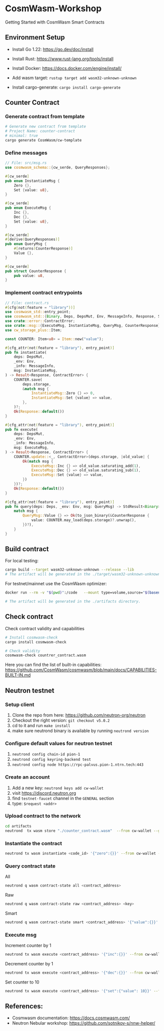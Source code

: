 # CosmWasm-Workshop

Getting Started with CosmWasm Smart Contracts

## Environment Setup

- Install Go 1.22: https://go.dev/doc/install
- Install Rust: https://www.rust-lang.org/tools/install
- Install Docker: https://docs.docker.com/engine/install/

- Add wasm target: 
`rustup target add wasm32-unknown-unknown`

- Install cargo-generate:
`cargo install cargo-generate`

## Counter Contract

### Generate contract from template

```sh
# Generate new contract from template
# Project Name: counter-contract
# minimal: true
cargo generate CosmWasm/cw-template
```

### Define messages

```rust
// File: src/msg.rs
use cosmwasm_schema::{cw_serde, QueryResponses};

#[cw_serde]
pub enum InstantiateMsg {
    Zero {},
    Set {value: u8},
}

#[cw_serde]
pub enum ExecuteMsg {
    Inc {},
    Dec {},
    Set {value: u8},
}

#[cw_serde]
#[derive(QueryResponses)]
pub enum QueryMsg {
    #[returns(CounterResponse)]
    Value {},
}

#[cw_serde]
pub struct CounterResponse {
    pub value: u8,
}
```

### Implement contract entrypoints

```rust
// File: contract.rs
#[cfg(not(feature = "library"))]
use cosmwasm_std::entry_point;
use cosmwasm_std::{Binary, Deps, DepsMut, Env, MessageInfo, Response, StdResult, to_json_binary};
use crate::error::ContractError;
use crate::msg::{ExecuteMsg, InstantiateMsg, QueryMsg, CounterResponse};
use cw_storage_plus::Item;

const COUNTER: Item<u8> = Item::new("value");

#[cfg_attr(not(feature = "library"), entry_point)]
pub fn instantiate(
    deps: DepsMut,
    _env: Env,
    _info: MessageInfo,
    msg: InstantiateMsg,
) -> Result<Response, ContractError> {
    COUNTER.save(
        deps.storage,
        &match msg {
            InstantiateMsg::Zero {} => 0,
            InstantiateMsg::Set {value} => value,
        },
    )?;
    Ok(Response::default())
}

#[cfg_attr(not(feature = "library"), entry_point)]
pub fn execute(
    deps: DepsMut,
    _env: Env,
    _info: MessageInfo,
    msg: ExecuteMsg,
) -> Result<Response, ContractError> {
    COUNTER.update::<_, ContractError>(deps.storage, |old_value| {
        Ok(match msg {
            ExecuteMsg::Inc {} => old_value.saturating_add(1),
            ExecuteMsg::Dec {} => old_value.saturating_sub(1),
            ExecuteMsg::Set {value} => value,
        })
    })?;
    Ok(Response::default())
}

#[cfg_attr(not(feature = "library"), entry_point)]
pub fn query(deps: Deps, _env: Env, msg: QueryMsg) -> StdResult<Binary> {
    match msg {
        QueryMsg::Value {} => Ok(to_json_binary(&CounterResponse {
            value: COUNTER.may_load(deps.storage)?.unwrap(),
        })?),
    }
}
```

## Build contract

For local testing:
```sh
cargo build --target wasm32-unknown-unknown --release --lib
# The artifact will be generated in the ./target/wasm32-unknown-unknown/release/ directory.
```

For testnet/mainnet use the CosmWasm optimizer:
```sh
docker run --rm -v "$(pwd)":/code   --mount type=volume,source="$(basename "$(pwd)")_cache",target=/target   --mount type=volume,source=registry_cache,target=/usr/local/cargo/registry   cosmwasm/optimizer:0.16.0

# The artifact will be generated in the ./artifacts directory.
```

## Check contract
Check contract validity and capabilities
```sh
# Install cosmwasm-check
cargo install cosmwasm-check

# Check validity
cosmwasm-check countrer_contract.wasm
```

Here you can find the list of built-in capabilities: https://github.com/CosmWasm/cosmwasm/blob/main/docs/CAPABILITIES-BUILT-IN.md

## Neutron testnet

### Setup client

1. Clone the repo from here: https://github.com/neutron-org/neutron
2. Checkout the right version: `git checkout v5.0.2`
3. cd to it and run `make install`
4. make sure neutrond binary is available by running `neutrond version`

### Configure default values for neutron testnet
1. `neutrond config chain-id pion-1`
2. `neutrond config keyring-backend test`
3. `neutrond config node https://rpc-palvus.pion-1.ntrn.tech:443`

### Create an account
1. Add a new key: `neutrond keys add cw-wallet`
2. visit https://discord.neutron.org
3. find `testnet-faucet` channel in the `GENERAL` section
4. type: `$request <addr>`

### Upload contract to the network
```sh
cd artifacts
neutrond  tx wasm store "./counter_contract.wasm"  --from cw-wallet --gas 2500000 --gas-prices 0.025untrn -y
```

### Instantiate the contract
```sh
neutrond tx wasm instantiate <code_id> '{"zero":{}}' --from cw-wallet --admin cw-wallet --label counter --gas 250000 --gas-prices 0.025untrn -y
```

### Query contract state
All
```sh
neutrond q wasm contract-state all <contract_address>
```

Raw
```sh
neutrond q wasm contract-state raw <contract_address> <key>
```

Smart
```sh
neutrond q wasm contract-state smart <contract_address> '{"value":{}}'
```

### Execute msg

Increment counter by 1
```sh
neutrond tx wasm execute <contract_address> '{"inc":{}}' --from cw-wallet --gas 250000 --gas-prices 0.025untrn -y
```

Decrement counter by 1
```sh
neutrond tx wasm execute <contract_address> '{"dec":{}}' --from cw-wallet --gas 250000 --gas-prices 0.025untrn -y
```

Set counter to 10
```sh
neutrond tx wasm execute <contract_address> '{"set":{"value": 10}}' --from cw-wallet --gas 250000 --gas-prices 0.025untrn -y
```

## References:

- Cosmwasm documentation: https://docs.cosmwasm.com/
- Neutron Nebular workshop: https://github.com/sotnikov-s/nnw-helper/